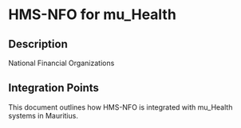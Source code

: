# HMS-NFO for mu_Health

## Description

National Financial Organizations

## Integration Points

This document outlines how HMS-NFO is integrated with mu_Health systems in Mauritius.
